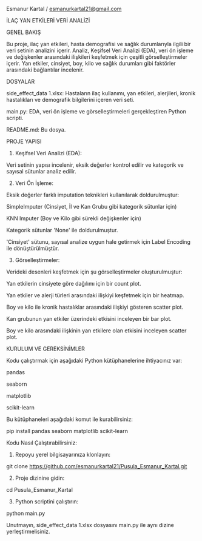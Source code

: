 Esmanur Kartal / esmanurkartal21@gmail.com

İLAÇ YAN ETKİLERİ VERİ ANALİZİ

GENEL BAKIŞ

Bu proje, ilaç yan etkileri, hasta demografisi ve sağlık durumlarıyla ilgili bir veri setinin analizini içerir. Analiz, Keşifsel Veri Analizi (EDA), veri ön işleme ve değişkenler arasındaki ilişkileri keşfetmek için çeşitli görselleştirmeler içerir. Yan etkiler, cinsiyet, boy, kilo ve sağlık durumları gibi faktörler arasındaki bağlantılar incelenir.

DOSYALAR

side_effect_data 1.xlsx: Hastaların ilaç kullanımı, yan etkileri, alerjileri, kronik hastalıkları ve demografik bilgilerini içeren veri seti.

main.py: EDA, veri ön işleme ve görselleştirmeleri gerçekleştiren Python scripti.

README.md: Bu dosya.

PROJE YAPISI

1. Keşifsel Veri Analizi (EDA):

Veri setinin yapısı incelenir, eksik değerler kontrol edilir ve kategorik ve sayısal sütunlar analiz edilir.

2. Veri Ön İşleme:

Eksik değerler farklı imputation teknikleri kullanılarak doldurulmuştur:

SimpleImputer (Cinsiyet, İl ve Kan Grubu gibi kategorik sütunlar için)

KNN Imputer (Boy ve Kilo gibi sürekli değişkenler için)

Kategorik sütunlar 'None' ile doldurulmuştur.

'Cinsiyet' sütunu, sayısal analize uygun hale getirmek için Label Encoding ile dönüştürülmüştür.

3. Görselleştirmeler:
   
Verideki desenleri keşfetmek için şu görselleştirmeler oluşturulmuştur:

Yan etkilerin cinsiyete göre dağılımı için bir count plot.

Yan etkiler ve alerji türleri arasındaki ilişkiyi keşfetmek için bir heatmap.

Boy ve kilo ile kronik hastalıklar arasındaki ilişkiyi gösteren scatter plot.

Kan grubunun yan etkiler üzerindeki etkisini inceleyen bir bar plot.

Boy ve kilo arasındaki ilişkinin yan etkilere olan etkisini inceleyen scatter plot.

KURULUM VE GEREKSİNİMLER

Kodu çalıştırmak için aşağıdaki Python kütüphanelerine ihtiyacınız var:

pandas

seaborn

matplotlib

scikit-learn

Bu kütüphaneleri aşağıdaki komut ile kurabilirsiniz:

pip install pandas seaborn matplotlib scikit-learn

Kodu Nasıl Çalıştırabilirsiniz:

1. Repoyu yerel bilgisayarınıza klonlayın:

git clone https://github.com/esmanurkartal21/Pusula_Esmanur_Kartal.git

2. Proje dizinine gidin:
   
cd Pusula_Esmanur_Kartal

3. Python scriptini çalıştırın:
   
python main.py

Unutmayın, side_effect_data 1.xlsx dosyasını main.py ile aynı dizine yerleştirmelisiniz.

